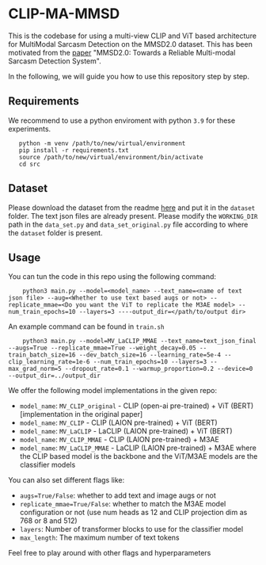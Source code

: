 # CLIP-MA-MMSD
This is the codebase for using a multi-view CLIP and ViT based architecture for MultiModal Sarcasm Detection on the MMSD2.0 dataset. This has been motivated from the [paper](https://github.com/JoeYing1019/MMSD2.0/tree/main) "MMSD2.0: Towards a Reliable Multi-modal Sarcasm Detection System". 

In the following, we will guide you how to use this repository step by step.

## Requirements

We recommend to use a python enviroment with python `3.9` for these experiments.

 ```angular2html
    python -m venv /path/to/new/virtual/environment
    pip install -r requirements.txt
    source /path/to/new/virtual/environment/bin/activate
    cd src  
  ```

## Dataset

Please download the dataset from the readme [here](https://github.com/JoeYing1019/MMSD2.0/tree/main) and put it in the `dataset` folder. The text json files are already present. Please modify the `WORKING_DIR` path in the `data_set.py` and `data_set_original.py` file according to where the `dataset` folder is present.

## Usage

You can tun the code in this repo using the following command:

```angular2html
    python3 main.py --model=<model_name> --text_name=<name of text json file> --aug=<Whether to use text based augs or not> --replicate_mmae=<Do you want the ViT to replicate the M3AE model> --num_train_epochs=10 --layers=3 ----output_dir=</path/to/output dir> 
  ```
An example command can be found in `train.sh`

```angular2html
    python3 main.py --model=MV_LaCLIP_MMAE --text_name=text_json_final --augs=True --replicate_mmae=True --weight_decay=0.05 --train_batch_size=16 --dev_batch_size=16 --learning_rate=5e-4 --clip_learning_rate=1e-6 --num_train_epochs=10 --layers=3 --max_grad_norm=5 --dropout_rate=0.1 --warmup_proportion=0.2 --device=0 --output_dir=../output_dir
  ```

We offer the following model implementations in the given repo:

- `model_name`: `MV_CLIP_original` - CLIP (open-ai pre-trained) + ViT (BERT) [implementation in the original paper]
- `model_name`: `MV_CLIP` - CLIP (LAION pre-trained) + ViT (BERT)
- `model_name`: `MV_LaCLIP` - LaCLIP (LAION pre-trained) + ViT (BERT)
- `model_name`: `MV_CLIP_MMAE` - CLIP (LAION pre-trained) + M3AE
- `model_name`: `MV_LaCLIP_MMAE` - LaCLIP (LAION pre-trained) + M3AE
where the CLIP based model is the backbone and the ViT/M3AE models are the classifier models

You can also set different flags like:
- `augs=True/False`: whether to add text and image augs or not
- `replicate_mmae=True/False`: whether to match the M3AE model configuration or not (use num heads as 12 and CLIP projection dim as 768 or 8 and 512)
- `layers`: Number of transformer blocks to use for the classifier model
- `max_length`: The maximum number of text tokens

 Feel free to play around with other flags and hyperparameters
